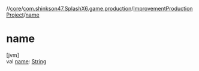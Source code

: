 //[core](../../../index.md)/[com.shinkson47.SplashX6.game.production](../index.md)/[ImprovementProductionProject](index.md)/[name](name.md)

# name

[jvm]\
val [name](name.md): [String](https://kotlinlang.org/api/latest/jvm/stdlib/kotlin/-string/index.html)
